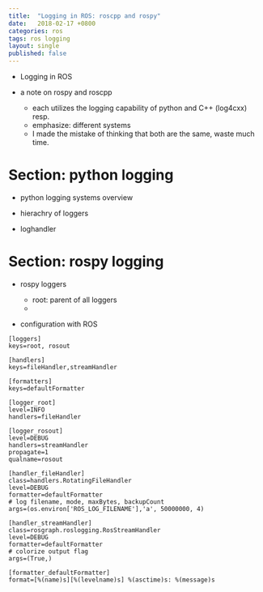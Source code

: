 ```yaml
---
title:  "Logging in ROS: roscpp and rospy"
date:   2018-02-17 +0800
categories: ros
tags: ros logging
layout: single
published: false
---
```


- Logging in ROS

- a note on rospy and roscpp
  - each utilizes the logging capability of python and C++ (log4cxx) resp.
  - emphasize: different systems
  - I made the mistake of thinking that both are the same, waste much time.
  
# Section: python logging

- python logging systems overview

- hierachry of loggers

- loghandler

# Section: rospy logging

- rospy loggers 

  - root: parent of all loggers
  - 

- configuration with ROS

  <env name="ROS_PYTHON_LOG_CONFIG_FILE" value="$(find assembly_demo)/python_logging.conf"/>
  
```
[loggers]
keys=root, rosout

[handlers]
keys=fileHandler,streamHandler

[formatters]
keys=defaultFormatter

[logger_root]
level=INFO
handlers=fileHandler

[logger_rosout]
level=DEBUG
handlers=streamHandler
propagate=1
qualname=rosout

[handler_fileHandler]
class=handlers.RotatingFileHandler
level=DEBUG
formatter=defaultFormatter
# log filename, mode, maxBytes, backupCount
args=(os.environ['ROS_LOG_FILENAME'],'a', 50000000, 4)

[handler_streamHandler]
class=rosgraph.roslogging.RosStreamHandler
level=DEBUG
formatter=defaultFormatter
# colorize output flag
args=(True,)

[formatter_defaultFormatter]
format=[%(name)s][%(levelname)s] %(asctime)s: %(message)s
```

